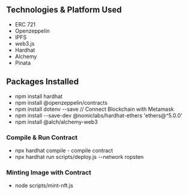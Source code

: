 ## Technologies & Platform Used

- ERC 721
- Openzeppelin
- IPFS
- web3.js
- Hardhat
- Alchemy
- Pinata

## Packages Installed
- npm install hardhat
- npm install @openzeppelin/contracts
- npm install dotenv --save // Connect Blockchain with Metamask
- npm install --save-dev @nomiclabs/hardhat-ethers 'ethers@^5.0.0'
- npm install @alch/alchemy-web3

### Compile & Run Contract
- npx hardhat compile - compile contract
- npx hardhat run scripts/deploy.js --network ropsten

### Minting Image with Contract
- node scripts/mint-nft.js
